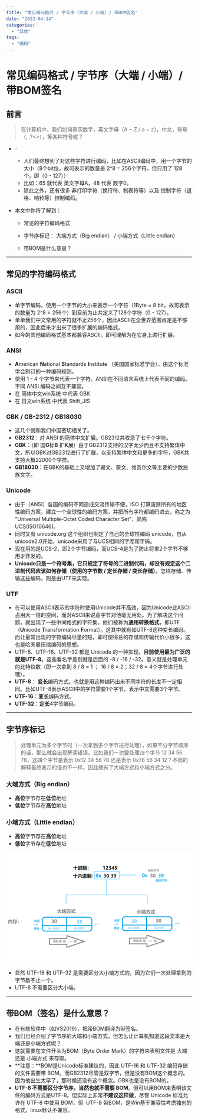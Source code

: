 ```yaml
---
title: "常见编码格式 / 字节序（大端 / 小端）/ 带BOM签名"
date: "2022-04-14"
categories: 
  - "其他"
tags: 
  - "编码"
---
```

# 常见编码格式 / 字节序（大端 / 小端）/ 带BOM签名

## 前言

> 在计算机中，我们如何表示数字，英文字母（A ~ Z / a ~ z），中文，符号（, .?<>），等各种符号呢？

- \-
    - 人们最终想到了对这些字符进行编码，比如在ASCII编码中，用一个字节的大小（8个bit位，故可表示的数量是 2^8 = 256个字符，但只用了 128 个，即（0 - 127））
    - 比如：65 就代表 英文字母A，48 代表 数字0。
    - 除此之外，还有很多 非打印字符（换行符、制表符等）以及 控制字符（退格、响铃等）控制编码。
- 本文中你将了解到：
    
    - 常见的字符编码格式
    
    - 字节序标记： 大端方式（Big endian） / 小端方式（Little endian）
    - 带BOM是什么意思？

* * *

## 常见的字符编码格式

### ASCII

- 单字节编码，使用一个字节的大小来表示一个字符（1Byte = 8 bit，故可表示的数量为 2^8 = 256个）到目前为止共定义了128个字符（0 - 127）。
- 单单我们中文常用的字符就不止256个，因此ASCII在全世界范围肯定是不够用的，因此后来才出来了很多扩展的编码格式。
- 如今的其他编码格式基本都兼容ASCII。即可理解为在它身上进行扩展。

### ANSI

- **A**merican **N**ational **S**tandards **I**nstitute （美国国家标准学会），由这个标准学会制订的一种编码规则。
- 使用 1 - 4 个字节来代表一个字符。ANSI在不同语言系统上代表不同的编码。不同 ANSI 编码之间互不兼容。
- 在 简体中文win系统 中代表 GBK
- 在 日文win系统 中代表 Shift\_JIS

### GBK / GB-2312 / GB18030

- 这几个就和我们中国密切相关了。
- **GB2312**：对 ANSI 的简体中文扩展。GB2312共收录了七千个字符。
- **GBK**：（即 国**G**标**B** 扩**K**展）由于GB2312支持的汉字太少而且不支持繁体中文，所以GBK对GB2312进行了扩展，以支持繁体中文和更多的字符，GBK共支持大概22000个字符。
- **GB18030**：在GBK的基础上又增加了藏文、蒙文、维吾尔文等主要的少数民族文字。 

### Unicode

- 由于（ANSI）各国的编码不同造成交流传输不便，ISO 打算废除所有的地区性编码方案，建立一个全球性的编码方案，并把所有字符都编码进去，称之为 "Universal Multiple-Octet Coded Character Set"，简称 UCS(ISO10646)。
- 同时又有 unicode.org 这个组织也制定了自己的全球性编码 unicode，自从unicode2.0开始，unicode采用了与UCS相同的字库和字码。
- 现在用的是UCS-2，即2个字节编码，而UCS-4是为了防止将来2个字节不够用才开发的。
- **Unicode只是一个符号集，它只规定了符号的二进制代码，却没有规定这个二进制代码应该如何存储（使用的字节数 / 定长存储 / 变长存储）**。怎样存储、传输这些编码，则是由UTF来实现。

### UTF

- 在可以使用ASCII表示的字符时使用Unicode并不高效，因为Unicode比ASCII占用大一倍的空间，而对ASCII来说高字节对他毫无用处。为了解决这个问题，就出现了一些中间格式的字符集，他们被称为**通用转换格式**，即UTF（**U**nicode **T**ransformation **F**ormat）。这其中就有如UTF-8这种变长编码。而让最常出现的字符编码尽量的短，即可使得总的存储和传输代价小很多，这也是哈夫曼压缩编码的思想。
- UTF-8、UTF-16、UTF-32 都是 Unicode 的一种实现。**目前使用最为广泛的就是UTF-8**。这些看名字差别就是后面的 -8 / -16 / -32。意义就是处理单元的比特位数（即一次拿到 8 / 8 = 1 ； 16 / 8 = 2；32 / 8 = 4个字节进行处理）。
- **UTF-8**： **变长**编码方式。也就是用这种编码出来不同字符的长度不一定相同。比如UTF-8表示ASCII中的字符需要1个字节，表示中文需要3个字节。
- **UTF-16**：**变长**编码方式。
- **UTF-32**：**定长**4字节编码。

* * *

## 字节序标记

> 处理单元为多个字节时（一次拿到多个字节进行处理），如果不分字节顺序的话，那么就会出现解读错误。比如我们一次要处理四个字节 12 34 56 78，这四个字节是表示 0x12 34 56 78 还是表示 0x78 56 34 12？不同的解释最终表示的值也不一样。因此就有了大端方式和小端方式之分。

### 大端方式（Big endian）

- **高位**字节存在**低位**地址
- **低位**字节存在**高位**地址

### 小端方式（Little endian）

- **高位**字节存在**高位**地址
- **低位**字节存在**低位**地址

![](images/字节序大端_小端-1-1024x604.png)

- 显然 UTF-16 和 UTF-32 是需要区分大小端方式的，因为它们一次处理拿到的字节数不止一个。
- UTF-8 不需要区分大小端。

* * *

## 带BOM（签名）是什么意思？

- 在有些软件中（如VS2019），把带BOM翻译为带签名。
- 我们已经介绍了字节序的大端和小端方式，但怎么让计算机知道这段文本是大端还是小端方式呢？
- 这就需要在文件开头为BOM（Byte Order Mark）的字符来表明文件是 大端 还是 小端方式 来存取。
- **注意：**BOM是Unicode标准建议的，因此 UTF-16 和 UTF-32 编码存储的文件需要带 BOM。而GB2312尽管是双字节，但是没有BOM这个概念的。因为他出生太早了，那时候还没有这个概念。GBK也是没有BOM的。
- **UTF-8 不需要区分字节序，当然也就不需要 BOM**。但可以用BOM来表明该文件的编码方式是UTF-8。但实际上非常**不建议这样做**，尽管 Unicode 标准允许在 UTF-8 中使用 BOM，但  UTF-8 带BOM，是Win基于兼容性考虑独创的格式，linux默认不兼容。
